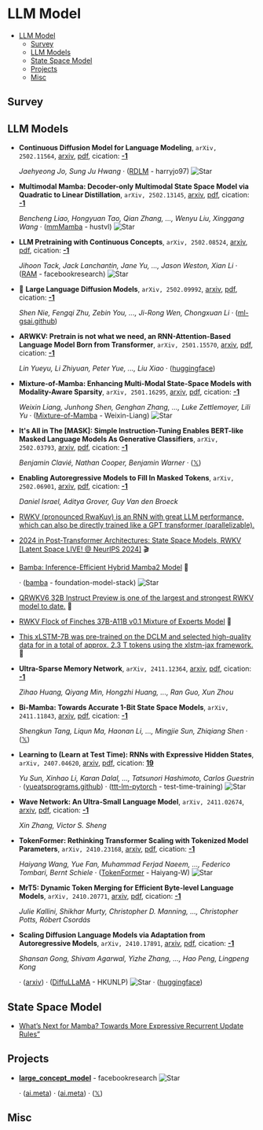 # LLM Model

- [LLM Model](#llm-model) 
  - [Survey](#survey)
  - [LLM Models](#llm-models)
  - [State Space Model](#state-space-model)
  - [Projects](#projects)
  - [Misc](#misc)


## Survey


## LLM Models

- **Continuous Diffusion Model for Language Modeling**, `arXiv, 2502.11564`, [arxiv](http://arxiv.org/abs/2502.11564v1), [pdf](http://arxiv.org/pdf/2502.11564v1.pdf), cication: [**-1**](None) 

	 *Jaehyeong Jo, Sung Ju Hwang* · ([RDLM](https://github.com/harryjo97/RDLM) - harryjo97) ![Star](https://img.shields.io/github/stars/harryjo97/RDLM.svg?style=social&label=Star)
- **Multimodal Mamba: Decoder-only Multimodal State Space Model via
  Quadratic to Linear Distillation**, `arXiv, 2502.13145`, [arxiv](http://arxiv.org/abs/2502.13145v1), [pdf](http://arxiv.org/pdf/2502.13145v1.pdf), cication: [**-1**](None) 

	 *Bencheng Liao, Hongyuan Tao, Qian Zhang, ..., Wenyu Liu, Xinggang Wang* · ([mmMamba](https://github.com/hustvl/mmMamba) - hustvl) ![Star](https://img.shields.io/github/stars/hustvl/mmMamba.svg?style=social&label=Star)
- **LLM Pretraining with Continuous Concepts**, `arXiv, 2502.08524`, [arxiv](http://arxiv.org/abs/2502.08524v1), [pdf](http://arxiv.org/pdf/2502.08524v1.pdf), cication: [**-1**](None) 

	 *Jihoon Tack, Jack Lanchantin, Jane Yu, ..., Jason Weston, Xian Li* · ([RAM](https://github.com/facebookresearch/RAM/tree/main/projects/cocomix) - facebookresearch) ![Star](https://img.shields.io/github/stars/facebookresearch/RAM.svg?style=social&label=Star)
- 🌟 **Large Language Diffusion Models**, `arXiv, 2502.09992`, [arxiv](http://arxiv.org/abs/2502.09992v1), [pdf](http://arxiv.org/pdf/2502.09992v1.pdf), cication: [**-1**](None) 

	 *Shen Nie, Fengqi Zhu, Zebin You, ..., Ji-Rong Wen, Chongxuan Li* · ([ml-gsai.github](https://ml-gsai.github.io/LLaDA-demo/))
- **ARWKV: Pretrain is not what we need, an RNN-Attention-Based Language 
  Model Born from Transformer**, `arXiv, 2501.15570`, [arxiv](http://arxiv.org/abs/2501.15570v1), [pdf](http://arxiv.org/pdf/2501.15570v1.pdf), cication: [**-1**](None) 

	 *Lin Yueyu, Li Zhiyuan, Peter Yue, ..., Liu Xiao* · ([huggingface](https://huggingface.co/RWKV-Red-Team/ARWKV-7B-Preview-0.1))
- **Mixture-of-Mamba: Enhancing Multi-Modal State-Space Models with 
  Modality-Aware Sparsity**, `arXiv, 2501.16295`, [arxiv](http://arxiv.org/abs/2501.16295v1), [pdf](http://arxiv.org/pdf/2501.16295v1.pdf), cication: [**-1**](None) 

	 *Weixin Liang, Junhong Shen, Genghan Zhang, ..., Luke Zettlemoyer, Lili Yu* · ([Mixture-of-Mamba](https://github.com/Weixin-Liang/Mixture-of-Mamba) - Weixin-Liang) ![Star](https://img.shields.io/github/stars/Weixin-Liang/Mixture-of-Mamba.svg?style=social&label=Star)
- **It's All in The [MASK]: Simple Instruction-Tuning Enables BERT-like 
  Masked Language Models As Generative Classifiers**, `arXiv, 2502.03793`, [arxiv](http://arxiv.org/abs/2502.03793v2), [pdf](http://arxiv.org/pdf/2502.03793v2.pdf), cication: [**-1**](None) 

	 *Benjamin Clavié, Nathan Cooper, Benjamin Warner* · ([𝕏](https://x.com/bclavie/status/1888963894296936616))
- **Enabling Autoregressive Models to Fill In Masked Tokens**, `arXiv, 2502.06901`, [arxiv](http://arxiv.org/abs/2502.06901v1), [pdf](http://arxiv.org/pdf/2502.06901v1.pdf), cication: [**-1**](None) 

	 *Daniel Israel, Aditya Grover, Guy Van den Broeck*
- [RWKV (pronounced RwaKuv) is an RNN with great LLM performance,            which can also be directly trained like a GPT transformer            (parallelizable).](https://www.rwkv.com/) 
- [2024 in Post-Transformer Architectures: State Space Models, RWKV [Latent Space LIVE! @ NeurIPS 2024]](http://www.youtube.com/playlist?list=PLWEAb1SXhjlfG63F03R52DZXpHzVB1_5j)  :clapper: 
- [Bamba: Inference-Efficient Hybrid Mamba2 Model](https://huggingface.co/blog/bamba)  🤗 

	 · ([bamba](https://github.com/foundation-model-stack/bamba) - foundation-model-stack) ![Star](https://img.shields.io/github/stars/foundation-model-stack/bamba.svg?style=social&label=Star)
- [QRWKV6 32B Instruct Preview is one of the largest and strongest RWKV model to date.](https://huggingface.co/recursal/QRWKV6-32B-Instruct-Preview-v0.1)  🤗 
- [RWKV Flock of Finches 37B-A11B v0.1 Mixture of Experts Model](https://huggingface.co/recursal/Finch-MoE-37B-A11B-v0.1-HF)  🤗 
- [This xLSTM-7B was pre-trained on the DCLM and selected high-quality data for in a total of approx. 2.3 T tokens using the xlstm-jax framework.](https://huggingface.co/NX-AI/xLSTM-7b)  🤗 
- **Ultra-Sparse Memory Network**, `arXiv, 2411.12364`, [arxiv](http://arxiv.org/abs/2411.12364v1), [pdf](http://arxiv.org/pdf/2411.12364v1.pdf), cication: [**-1**](None) 

	 *Zihao Huang, Qiyang Min, Hongzhi Huang, ..., Ran Guo, Xun Zhou*
- **Bi-Mamba: Towards Accurate 1-Bit State Space Models**, `arXiv, 2411.11843`, [arxiv](http://arxiv.org/abs/2411.11843v1), [pdf](http://arxiv.org/pdf/2411.11843v1.pdf), cication: [**-1**](None) 

	 *Shengkun Tang, Liqun Ma, Haonan Li, ..., Mingjie Sun, Zhiqiang Shen* · ([𝕏](https://x.com/omarsar0/status/1858878654736199850))
- **Learning to (Learn at Test Time): RNNs with Expressive Hidden States**, `arXiv, 2407.04620`, [arxiv](http://arxiv.org/abs/2407.04620v2), [pdf](http://arxiv.org/pdf/2407.04620v2.pdf), cication: [**19**](https://scholar.google.com/scholar?cites=4859112994803550513&as_sdt=2005&sciodt=0,5&hl=en&oe=ASCII) 

	 *Yu Sun, Xinhao Li, Karan Dalal, ..., Tatsunori Hashimoto, Carlos Guestrin* · ([yueatsprograms.github](https://yueatsprograms.github.io/ttt/home.html)) · ([ttt-lm-pytorch](https://github.com/test-time-training/ttt-lm-pytorch) - test-time-training) ![Star](https://img.shields.io/github/stars/test-time-training/ttt-lm-pytorch.svg?style=social&label=Star)
- **Wave Network: An Ultra-Small Language Model**, `arXiv, 2411.02674`, [arxiv](http://arxiv.org/abs/2411.02674v3), [pdf](http://arxiv.org/pdf/2411.02674v3.pdf), cication: [**-1**](None) 

	 *Xin Zhang, Victor S. Sheng*
- **TokenFormer: Rethinking Transformer Scaling with Tokenized Model 
  Parameters**, `arXiv, 2410.23168`, [arxiv](http://arxiv.org/abs/2410.23168v1), [pdf](http://arxiv.org/pdf/2410.23168v1.pdf), cication: [**-1**](None)

	 *Haiyang Wang, Yue Fan, Muhammad Ferjad Naeem, ..., Federico Tombari, Bernt Schiele* · ([TokenFormer](https://github.com/Haiyang-W/TokenFormer) - Haiyang-W) ![Star](https://img.shields.io/github/stars/Haiyang-W/TokenFormer.svg?style=social&label=Star)
- **MrT5: Dynamic Token Merging for Efficient Byte-level Language Models**, `arXiv, 2410.20771`, [arxiv](http://arxiv.org/abs/2410.20771v1), [pdf](http://arxiv.org/pdf/2410.20771v1.pdf), cication: [**-1**](None) 

	 *Julie Kallini, Shikhar Murty, Christopher D. Manning, ..., Christopher Potts, Róbert Csordás*
- **Scaling Diffusion Language Models via Adaptation from Autoregressive 
  Models**, `arXiv, 2410.17891`, [arxiv](http://arxiv.org/abs/2410.17891v1), [pdf](http://arxiv.org/pdf/2410.17891v1.pdf), cication: [**-1**](None)

	 *Shansan Gong, Shivam Agarwal, Yizhe Zhang, ..., Hao Peng, Lingpeng Kong*

	 · ([arxiv](https://arxiv.org/abs/2410.17891)) · ([DiffuLLaMA](https://github.com/HKUNLP/DiffuLLaMA) - HKUNLP) ![Star](https://img.shields.io/github/stars/HKUNLP/DiffuLLaMA.svg?style=social&label=Star) · ([huggingface](https://huggingface.co/diffusionfamily))

## State Space Model

- [What’s Next for Mamba? Towards More Expressive Recurrent Update Rules”](https://sustcsonglin.github.io/) 

## Projects

- [**large_concept_model**](https://github.com/facebookresearch/large_concept_model) - facebookresearch ![Star](https://img.shields.io/github/stars/facebookresearch/large_concept_model.svg?style=social&label=Star) 

	 · ([ai.meta](https://ai.meta.com/blog/meta-fair-updates-agents-robustness-safety-architecture/)) · ([ai.meta](https://ai.meta.com/research/publications/large-concept-models-language-modeling-in-a-sentence-representation-space/)) · ([𝕏](https://x.com/melbayad/status/1867689627189952956))

## Misc